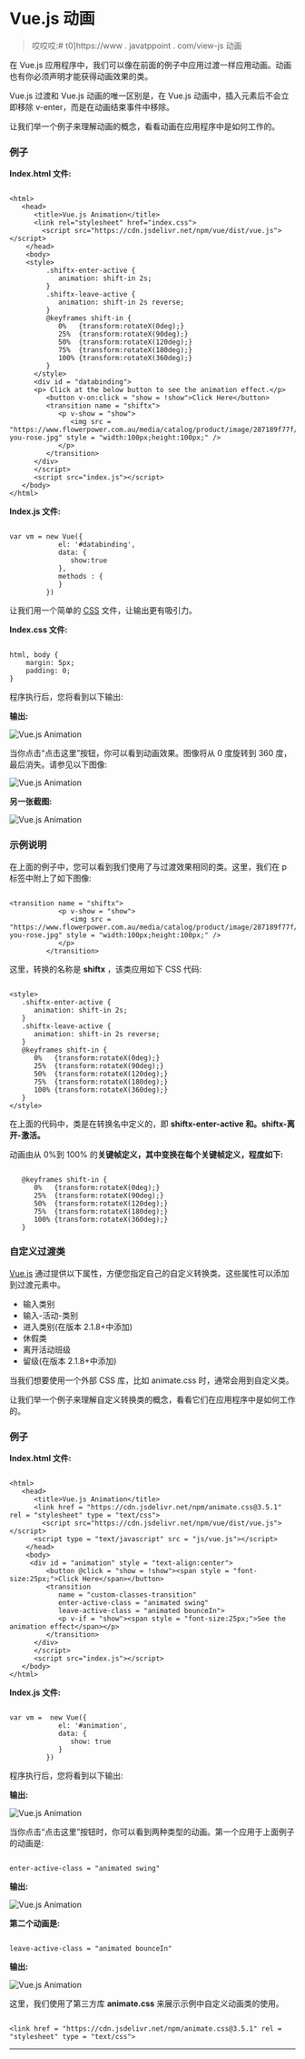 # Vue.js 动画

> 哎哎哎:# t0]https://www . javatppoint . com/view-js 动画

在 Vue.js 应用程序中，我们可以像在前面的例子中应用过渡一样应用动画。动画也有你必须声明才能获得动画效果的类。

Vue.js 过渡和 Vue.js 动画的唯一区别是，在 Vue.js 动画中，插入元素后不会立即移除 v-enter，而是在动画结束事件中移除。

让我们举一个例子来理解动画的概念，看看动画在应用程序中是如何工作的。

### 例子

**Index.html 文件:**

```

<html>
   <head>
      <title>Vue.js Animation</title>
      <link rel="stylesheet" href="index.css">
        <script src="https://cdn.jsdelivr.net/npm/vue/dist/vue.js"></script>
    </head>
    <body>
    <style>
         .shiftx-enter-active {
            animation: shift-in 2s;
         }
         .shiftx-leave-active {
            animation: shift-in 2s reverse;
         }
         @keyframes shift-in {
            0%   {transform:rotateX(0deg);}
            25%  {transform:rotateX(90deg);}
            50%  {transform:rotateX(120deg);}
            75%  {transform:rotateX(180deg);}
            100% {transform:rotateX(360deg);}
         }
      </style>
      <div id = "databinding">
      <p> Click at the below button to see the animation effect.</p>
         <button v-on:click = "show = !show">Click Here</button>
         <transition name = "shiftx">
            <p v-show = "show">
               <img src = "https://www.flowerpower.com.au/media/catalog/product/image/287189f77f/love-you-rose.jpg" style = "width:100px;height:100px;" />
            </p>
         </transition>
      </div>
      </script>
      <script src="index.js"></script>
   </body>
</html>

```

**Index.js 文件:**

```

var vm = new Vue({
            el: '#databinding',
            data: {
               show:true
            },
            methods : {
            }
         })

```

让我们用一个简单的 [CSS](https://www.javatpoint.com/css-tutorial) 文件，让输出更有吸引力。

**Index.css 文件:**

```

html, body {
    margin: 5px;
    padding: 0;
}

```

程序执行后，您将看到以下输出:

**输出:**

![Vue.js Animation](img/d915e4eab32a83628ac005f7d8b48be1.png)

当你点击“点击这里”按钮，你可以看到动画效果。图像将从 0 度旋转到 360 度，最后消失。请参见以下图像:

![Vue.js Animation](img/026e5284b531003096fc73e0fcf1f47d.png)

**另一张截图:**

![Vue.js Animation](img/257737c969afae06cd9871f0645fc44e.png)

### 示例说明

在上面的例子中，您可以看到我们使用了与过渡效果相同的类。这里，我们在 p 标签中附上了如下图像:

```

<transition name = "shiftx">
            <p v-show = "show">
               <img src = "https://www.flowerpower.com.au/media/catalog/product/image/287189f77f/love-you-rose.jpg" style = "width:100px;height:100px;" />
            </p>
         </transition>

```

这里，转换的名称是 **shiftx** ，该类应用如下 CSS 代码:

```

<style>
   .shiftx-enter-active {
      animation: shift-in 2s;
   }
   .shiftx-leave-active {
      animation: shift-in 2s reverse;
   }
   @keyframes shift-in {
      0%   {transform:rotateX(0deg);}
      25%  {transform:rotateX(90deg);}
      50%  {transform:rotateX(120deg);}
      75%  {transform:rotateX(180deg);}
      100% {transform:rotateX(360deg);}
   }
</style> 

```

在上面的代码中，类是在转换名中定义的，即 **shiftx-enter-active 和。shiftx-离开-激活。**

动画由从 0%到 100% 的**关键帧定义，其中变换在每个关键帧定义，程度如下:**

```

   @keyframes shift-in {
      0%   {transform:rotateX(0deg);}
      25%  {transform:rotateX(90deg);}
      50%  {transform:rotateX(120deg);}
      75%  {transform:rotateX(180deg);}
      100% {transform:rotateX(360deg);}
   }

```

### 自定义过渡类

[Vue.js](https://www.javatpoint.com/vue-js) 通过提供以下属性，方便您指定自己的自定义转换类。这些属性可以添加到过渡元素中。

*   输入类别
*   输入-活动-类别
*   进入类别(在版本 2.1.8+中添加)
*   休假类
*   离开活动班级
*   留级(在版本 2.1.8+中添加)

当我们想要使用一个外部 CSS 库，比如 animate.css 时，通常会用到自定义类。

让我们举一个例子来理解自定义转换类的概念，看看它们在应用程序中是如何工作的。

### 例子

**Index.html 文件:**

```

<html>
   <head>
      <title>Vue.js Animation</title>
      <link href = "https://cdn.jsdelivr.net/npm/animate.css@3.5.1" rel = "stylesheet" type = "text/css">
        <script src="https://cdn.jsdelivr.net/npm/vue/dist/vue.js"></script>
      <script type = "text/javascript" src = "js/vue.js"></script>
    </head>
    <body>
     <div id = "animation" style = "text-align:center">
         <button @click = "show = !show"><span style = "font-size:25px;">Click Here</span></button>
         <transition
            name = "custom-classes-transition"
            enter-active-class = "animated swing"
            leave-active-class = "animated bounceIn">
            <p v-if = "show"><span style = "font-size:25px;">See the animation effect</span></p>
         </transition>
      </div>
      </script>
      <script src="index.js"></script>
   </body>
</html>

```

**Index.js 文件:**

```

var vm =  new Vue({
            el: '#animation',
            data: {
               show: true
            }
         })

```

程序执行后，您将看到以下输出:

**输出:**

![Vue.js Animation](img/a405ba4c1d3cf1602b0522cd70f65630.png)

当你点击“点击这里”按钮时，你可以看到两种类型的动画。第一个应用于上面例子的动画是:

```

enter-active-class = "animated swing" 

```

**输出:**

![Vue.js Animation](img/949a3bb4cc52ae6be13d422b6a69137b.png)

**第二个动画是:**

```

leave-active-class = "animated bounceIn"

```

**输出:**

![Vue.js Animation](img/2b14a460bf32b5fa03d1349287993d4f.png)

这里，我们使用了第三方库 **animate.css** 来展示示例中自定义动画类的使用。

```

<link href = "https://cdn.jsdelivr.net/npm/animate.css@3.5.1" rel = "stylesheet" type = "text/css">

```

* * *